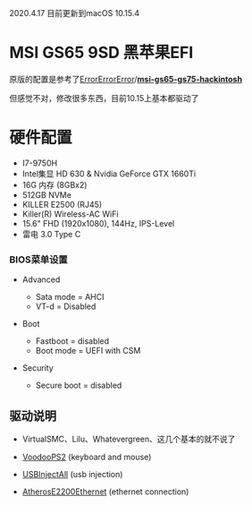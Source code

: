2020.4.17 目前更新到macOS 10.15.4



# MSI GS65 9SD 黑苹果EFI



原版的配置是参考了[ErrorErrorError](https://github.com/ErrorErrorError)/**[msi-gs65-gs75-hackintosh](https://github.com/ErrorErrorError/msi-gs65-gs75-hackintosh)**

但感觉不对，修改很多东西，目前10.15上基本都驱动了




# 硬件配置
* I7-9750H
* Intel集显 HD 630 & Nvidia GeForce GTX 1660Ti
* 16G 内存 (8GBx2)
* 512GB NVMe
* KILLER E2500 (RJ45)
* Killer(R) Wireless-AC WiFi
* 15.6" FHD (1920x1080), 144Hz, IPS-Level
* 雷电 3.0 Type C

### BIOS菜单设置

* Advanced
  *   Sata mode = AHCI 
  *   VT-d = Disabled

* Boot 
  *   Fastboot = disabled
  *   Boot mode = UEFI with CSM

* Security
  *   Secure boot = disabled

##  驱动说明

* VirtualSMC、Lilu、Whatevergreen、这几个基本的就不说了

* [VoodooPS2](https://github.com/acidanthera/VoodooPS2/releases "VoodooPS2") (keyboard and mouse)
* [USBInjectAll](https://bitbucket.org/RehabMan/os-x-usb-inject-all/downloads/ "USBInjectAll") (usb injection)
* [AtherosE2200Ethernet](https://github.com/Mieze/AtherosE2200Ethernet/releases "AtherosE2200Ethernet") (ethernet connection)
